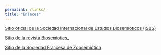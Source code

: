 ```yaml
---
permalink: /links/
title: "Enlaces"
---
```


<a href="https://www.biosemiotics.org">Sitio oficial de la Sociedad Internacional de Estudios Biosemióticos (ISBS)</a>

<a href="https://www.springer.com/journal/12304">Sitio de la revista Biosemiotics_</a>

<a href="https://societefrancaisedezoosemiotique.fr/"> Sitio de la Sociedad Francesa de Zoosemiótica</a>
